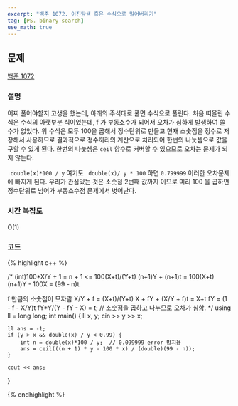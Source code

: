 ```yaml
---
excerpt: "백준 1072. 이진탐색 혹은 수식으로 밀어버리기"
tag: [PS. binary search]
use_math: true
---
```


## 문제

[백준 1072](https://www.acmicpc.net/problem/1072)


### 설명

어찌 풀어야할지 고생을 했는데, 아래의 주석대로 풀면 수식으로 풀린다. 처음 떠올린 수식은 수식의 아랫부분 식이었는데, f 가 부동소수가 되어서 오차가 심하게 발생하여 쓸 수가 없었다. 위 수식은 모두 100을 곱해서 정수단위로 만들고 현재 소숫점을 정수로 저장해서 사용하므로 결과적으로 정수끼리의 계산으로 처리되어 한번의 나눗셈으로 값을 구할 수 있게 된다. 한번의 나눗셈은 ```ceil``` 함수로 커버할 수 있으므로 오차는 문제가 되지 않는다.

``` double(x)*100 / y``` 여기도 ``` double(x)/ y * 100``` 하면 ```0.799999``` 이러한 오차문제에 빠지게 된다. 우리가 관심있는 것은 소숫점 2번째 값까지 이므로 미리 100 을 곱하면 정수단위로 넘어가 부동소수점 문제에서 벗어난다.  

### 시간 복잡도

O(1)


### 코드

{% highlight c++ %}

/*
(int)100*X/Y + 1 = n + 1 <= 100(X+t)/(Y+t)
(n+1)Y + (n+1)t = 100(X+t)
(n+1)Y - 100X = (99 - n)t

f 만큼의 소숫점이 모자람
X/Y + f = (X+t)/(Y+t)
X + fY + (X/Y + f)t = X+t
fY = (1 - f - X/Y)t
fY*Y/(Y - fY - X) = t; // 소숫점을 곱하고 나누므로 오차가 심함.
*/
using ll = long long;
int main()
{
	ll x, y;
	cin >> y >> x;

	ll ans = -1;
	if (y > x && double(x) / y < 0.99) {
		int n = double(x)*100 / y;  // 0.099999 error 방지용
		ans = ceil(((n + 1) * y - 100 * x) / (double)(99 - n));
	}
	
	cout << ans;
}

{% endhighlight %}
